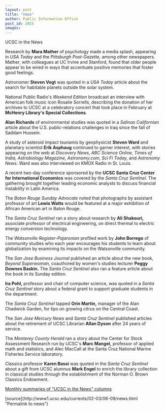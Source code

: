 ```yaml
---
layout: post
title: "news"
author: Public Information Office
post_id: 2015
images:
---
```


<p class="pagehead">
  UCSC in the News
</p>
<p>
  Research by <b>Mara Mather</b> of psychology made a media splash, appearing in <i>USA Today</i> and the <i>Pittsburgh Post-Gazette,</i> among other newspapers. Mather, with colleagues at UC Irvine and Stanford, found that older people appear to be wired in ways that accentuate positive memories that foster good feelings.
</p>
<p>
  Astronomer <b>Steven Vogt</b> was quoted in a <i>USA Today</i> article about the search for habitable planets outside the solar system.
</p>
<p>
  National Public Radio's <i>Weekend Edition</i> broadcast an interview with American folk music icon Rosalie Sorrells, describing the donation of her archives to UCSC at a celebratory concert that took place in February at <b>McHenry Library's Special Collections</b>.
</p>
<p>
  <b>Alan Richards</b> of environmental studies was quoted in a <i>Salinas Californian</i> article about the U.S. public-relations challenges in Iraq since the fall of Saddam Hussein.
</p>
<p>
  A study of asteroid impact tsunamis by geophysicist <b>Steven Ward</b> and planetary scientist <b>Erik Asphaug</b> continued to garner interest, with stories appearing on the web at <i>Discovery News, ABC Science Online, Times of India, Astrobiology Magazine,</i> <i>Astronomy.com, Sci Fi Today,</i> and <i>Astronomy News</i>. Ward was also interviewed on KMOX Radio in St. Louis.
</p>
<p>
  A recent two-day conference sponsored by the <b>UCSC Santa Cruz Center for International Economics</b> was covered by the <i>Santa Cruz Sentinel.</i> The gathering brought together leading economic analysts to discuss financial instability in Latin America.
</p>
<p>
  The <i>Baton Rouge Sunday Advocate</i> noted that photographs by assistant professor of art <b>Lewis Watts</b> would be featured at a major exhibition of African American art in Baton Rouge.
</p>
<p>
  The <i>Santa Cruz Sentinel</i> ran a story about research by <b>Ali Shakouri,</b> associate professor of electrical engineering, on direct thermal to electric energy conversion technology.
</p>
<p>
  The <i>Watsonville Register-Pajaronian</i> profiled work by <b>John Borrego</b> of community studies who each year encourages his students to learn about globalization by examining its impacts on the Watsonville community.
</p>
<p>
  The <i>San Jose Business Journal</i> published an article about the new book, <i>Beyond Superwoman,</i> coauthored by women's studies lecturer <b>Peggy Downes Baskin.</b> The <i>Santa Cruz Sentinel</i> also ran a feature article about the book in its Sunday edition.
</p>
<p>
  <b>Ira Pohl,</b> professor and chair of computer science, was quoted in a <i>Santa Cruz Sentinel</i> story about a federal grant to support graduate students in the department.
</p>
<p>
  The <i>Santa Cruz Sentinel</i> tapped <b>Orin Martin,</b> manager of the Alan Chadwick Garden, for tips on growing citrus on the Central Coast.
</p>
<p>
  The <i>San Jose Mercury</i> <i>News</i> and <i>Santa Cruz Sentinel</i> published articles about the retirement of UCSC Librarian <b>Allan Dyson</b> after 24 years of service.
</p>
<p>
  The <i>Monterey County Herald</i> ran a story about the Center for Stock Assessment Research run by UCSC's <b>Marc Mangel,</b> professor of applied math and statistics, and Alec MacCall at the Santa Cruz National Marine Fisheries Service laboratory.<br>
</p>
<p>
  Classics professor <b>Karen Bassi</b> was quoted in the <i>Santa Cruz Sentinel</i> about a gift from UCSC alumnus <b>Mark Engel</b> to enrich the library collection in classical studies through the establishment of the Norman O. Brown Classics Endowment.
</p>
<p>
  <a href="http://www.ucsc.edu/news_events/media_highlights">Monthly summaries of "UCSC in the News" columns</a><br>
</p>
<p>

</p>
[source](http://www1.ucsc.edu/currents/02-03/06-09/news.html "Permalink to news")
